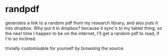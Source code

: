 randpdf
=======

generates a link to a random pdf from my research library, and also puts it into
dropbox. Why put it in dropbox? because it sync's to my tablet thing; so the next
time I happen to be on the internet, I'll get a random pdf to read, if I'm so
inclined.

trivially customisable for yourself by browsing the source.
